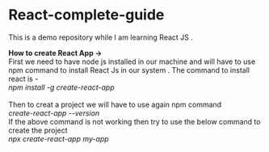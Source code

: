 # React-complete-guide
This is a demo repository while I am learning React JS . 

<b>How to create React App -> </b> <br/>
    First we need to have node js installed in our machine and will have to use npm command to install React Js in our system . The command to install react is - <br/>
  <i> npm install -g create-react-app </i>
  <br/><br/>
  Then to creat a project we will have to use again npm command <br/>
  <i>create-react-app --version</i>
  <br/> If the above command is not working then try to use the below command to create the project <br/>
  <i>npx create-react-app my-app</i>
